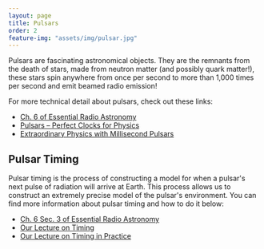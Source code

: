 ```yaml
---
layout: page
title: Pulsars
order: 2
feature-img: "assets/img/pulsar.jpg"
---
```


Pulsars are fascinating astronomical objects. They are the remnants from the death of stars, made from neutron matter (and possibly quark matter!), these stars spin anywhere from once per second to more than 1,000 times per second and emit beamed radio emission!

For more technical detail about pulsars, check out these links:
- [Ch. 6 of Essential Radio Astronomy](http://www.cv.nrao.edu/~sransom/web/Ch6.html)
- [Pulsars – Perfect Clocks for Physics](https://www.cifar.ca/assets/pulsars-perfect-clocks-for-physics/)
- [Extraordinary Physics with Millisecond Pulsars](https://www.youtube.com/watch?v=I-r2vduO96A)

## Pulsar Timing
Pulsar timing is the process of constructing a model for when a pulsar's next pulse of radiation will arrive at Earth. This process allows us to construct an extremely precise model of the pulsar's environment. You can find more information about pulsar timing and how to do it below:
- [Ch. 6 Sec. 3 of Essential Radio Astronomy](http://www.cv.nrao.edu/~sransom/web/Ch6.html#S3)
- [Our Lecture on Timing](http://stevenstetzler.com/psr_obs/videos/videos.html)
- [Our Lecture on Timing in Practice](http://stevenstetzler.com/psr_obs/videos/videos.html)


